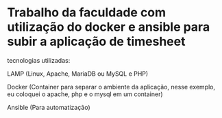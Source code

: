 # Trabalho da faculdade com utilização do docker e ansible para subir a aplicação de timesheet

tecnologias utilizadas:

LAMP (Linux, Apache, MariaDB ou MySQL e PHP)

Docker (Container para separar o ambiente da aplicação, nesse exemplo, eu coloquei o apache, php e o mysql em um container)

Ansible (Para automatização)
